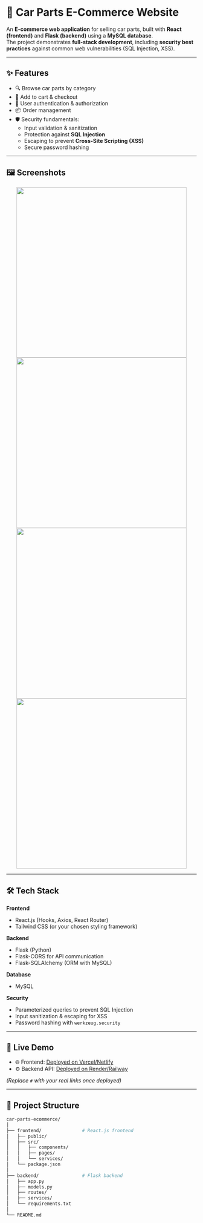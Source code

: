 # 🚗 Car Parts E-Commerce Website

An **E-commerce web application** for selling car parts, built with **React (frontend)** and **Flask (backend)** using a **MySQL database**.  
The project demonstrates **full-stack development**, including **security best practices** against common web vulnerabilities (SQL Injection, XSS).

---

## ✨ Features

- 🔍 Browse car parts by category
- 🛒 Add to cart & checkout
- 🔐 User authentication & authorization
- 📦 Order management
- 🛡️ Security fundamentals:
  - Input validation & sanitization
  - Protection against **SQL Injection**
  - Escaping to prevent **Cross-Site Scripting (XSS)**
  - Secure password hashing

---

## 🖼️ Screenshots

<p align="center">
  <img src="https://github.com/user-attachments/assets/feb2e997-c1fb-4174-88e7-861734d7001b" width="450" />
  <img src="https://github.com/user-attachments/assets/98ab252c-7cc9-44f0-96d5-36e1c3634e8d" width="450" />
  <img src="https://github.com/user-attachments/assets/974b07d8-cc1d-4f75-a61f-bc6300249a7c" width="450" />
  <img src="https://github.com/user-attachments/assets/12058a59-6176-414f-8393-fcfe7c876e89" width="450" />
</p>

---

## 🛠️ Tech Stack

**Frontend**  
- React.js (Hooks, Axios, React Router)  
- Tailwind CSS (or your chosen styling framework)  

**Backend**  
- Flask (Python)  
- Flask-CORS for API communication  
- Flask-SQLAlchemy (ORM with MySQL)  

**Database**  
- MySQL  

**Security**  
- Parameterized queries to prevent SQL Injection  
- Input sanitization & escaping for XSS  
- Password hashing with `werkzeug.security`

---

## 🚀 Live Demo

- 🌐 Frontend: [Deployed on Vercel/Netlify](#)  
- ⚙️ Backend API: [Deployed on Render/Railway](#)  

*(Replace `#` with your real links once deployed)*

---

## 📂 Project Structure

```bash
car-parts-ecommerce/
│
├── frontend/               # React.js frontend
│   ├── public/
│   ├── src/
│   │   ├── components/
│   │   ├── pages/
│   │   └── services/
│   └── package.json
│
├── backend/                # Flask backend
│   ├── app.py
│   ├── models.py
│   ├── routes/
│   ├── services/
│   └── requirements.txt
│
└── README.md
